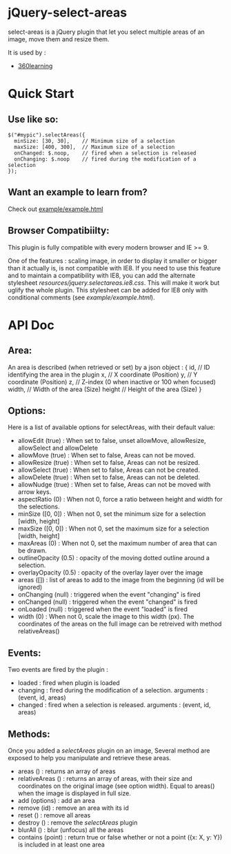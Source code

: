 jQuery-select-areas
===================

select-areas is a jQuery plugin that let you select multiple areas of an image,
move them and resize them.

It is used by :
 - [360learning](https://360learning.com)

# Quick Start

## Use like so:

    $("#mypic").selectAreas({
      minSize: [30, 30],    // Minimum size of a selection
      maxSize: [400, 300],  // Maximum size of a selection
      onChanged: $.noop,    // fired when a selection is released
      onChanging: $.noop    // fired during the modification of a selection
    });


## Want an example to learn from?
Check out [example/example.html](https://rawgit.com/360Learning/jquery-select-areas/master/example/example.html)

## Browser Compatibiilty:
This plugin is fully compatible with every modern browser and IE >= 9.

One of the features : scaling image, in order to display it smaller or bigger than it actually is, is not compatible with IE8.
If you need to use this feature and to maintain a compatibility with IE8, you can add the alternate stylesheet *resources/jquery.selectareas.ie8.css*.
This will make it work but uglify the whole plugin. This stylesheet can be added for IE8 only with conditional comments (see *example/example.html*).

# API Doc

## Area:
An area is described (when retrieved or set) by a json object :
    {
        id, // ID identifying the area in the plugin
        x,  // X coordinate (Position)
        y,  // Y coordinate (Position)
        z,  // Z-index (0 when inactive or 100 when focused)
        width,  // Width of the area (Size)
        height  // Height of the area (Size)
    }

## Options:
Here is a list of available options for selectAreas, with their default value:

 - allowEdit (true) : When set to false, unset allowMove, allowResize, allowSelect and allowDelete
 - allowMove (true) : When set to false, Areas can not be moved.
 - allowResize (true) : When set to false, Areas can not be resized.
 - allowSelect (true) : When set to false, Areas can not be created.
 - allowDelete (true) : When set to false, Areas can not be deleted.
 - allowNudge (true) : When set to false, Areas can not be moved with arrow keys.
 - aspectRatio (0) : When not 0, force a ratio between height and width for the selections.
 - minSize ([0, 0]) : When not 0, set the minimum size for a selection [width, height]
 - maxSize ([0, 0]) : When not 0, set the maximum size for a selection [width, height]
 - maxAreas (0) : When not 0, set the maximum number of area that can be drawn.
 - outlineOpacity (0.5) : opacity of the moving dotted outline around a selection.
 - overlayOpacity (0.5) : opacity of the overlay layer over the image
 - areas ([]) : list of areas to add to the image from the beginning  (id will be ignored)
 - onChanging (null) : triggered when the event "changing" is fired
 - onChanged (null) : triggered when the event "changed" is fired
 - onLoaded (null) : triggered when the event "loaded" is fired
 - width (0) : When not 0, scale the image to this width (px). The coordinates of the areas on the full image can be retreived with method relativeAreas()

## Events:
Two events are fired by the plugin :
 - loaded : fired when plugin is loaded
 - changing : fired during the modification of a selection. arguments : (event, id, areas)
 - changed  : fired when a selection is released. arguments : (event, id, areas)

## Methods:
Once you added a *selectAreas* plugin on an image, Several method are exposed to help you
manipulate and retrieve these areas.
 - areas () : returns an array of areas
 - relativeAreas () : returns an array of areas, with their size and coordinates on the original image (see option width). Equal to areas() when the image is displayed in full size.
 - add (options) : add an area
 - remove (id) : remove an area with its id
 - reset () : remove all areas
 - destroy () : remove the *selectAreas* plugin
 - blurAll () : blur (unfocus) all the areas
 - contains (point) : return true or false whether or not a point ({x: X, y: Y}) is included in at least one area
